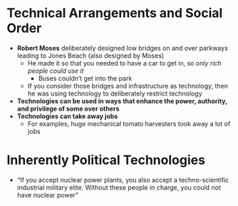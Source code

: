# Technical Arrangements and Social Order
* **Robert Moses** deliberately designed low bridges on and over parkways leading to Jones Beach (also designed by Moses)
	* He made it so that you needed to have a car to get in, so *only rich people could use it*
		* Buses couldn’t get into the park
	* If you consider those bridges and infrastructure as technology, then he was using technology to deliberately restrict technology
* **Technologies can be used in ways that enhance the power, authority, and privilege of some over others**
* **Technologies can take away jobs**
	* For examples, huge mechanical tomato harvesters took away a lot of jobs 

# Inherently Political Technologies
* “If you accept nuclear power plants, you also accept a techno-scientific industrial military elite. Without these people in charge, you could not have nuclear power”